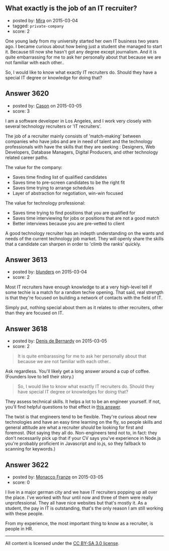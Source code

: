 ## What exactly is the job of an IT recruiter?

- posted by: [Mira](https://stackexchange.com/users/5886524/mira) on 2015-03-04
- tagged: `private-company`
- score: 2

One young lady from my university started her own IT business two years ago. I became curious about how being just a student she managed to start it. Because till now she hasn't got any degree except journalism. And it is quite embarrassing for me to ask her personally about that because we are not familiar with each other.. 

So, I would like to know what exactly IT recruiters do. Should they have a special IT degree or knowledge for doing that?


## Answer 3620

- posted by: [Cason](https://stackexchange.com/users/1232345/cason) on 2015-03-05
- score: 3

I am a software developer in Los Angeles, and I work very closely with several technology recruiters or 'IT recruiters'. 

The job of a recruiter mainly consists of 'match-making' between companies who have jobs and are in need of talent and the technology professionals with have the skills that they are seeking : Designers, Web Developers, Database Managers, Digital Producers, and other technology related career paths.

The value for the company:

 - Saves time finding list of qualified candidates
 - Saves time to pre-screen candidates to be the right fit
 - Saves time trying to arrange schedules
 - Layer of abstraction for negotiation, win-win focused

The value for technology professional:

 - Saves time trying to find positions that you are qualified for
 - Saves time interviewing for jobs or positions that are not a good match
 - Better interviews because you are pre-vetted to client

A good technology recruiter has an indepth understanding on the wants and needs of the current technology job market. They will openly share the skills that a candidate can sharpen in order to 'climb the ranks' quickly.


## Answer 3613

- posted by: [blunders](https://stackexchange.com/users/216182/blunders) on 2015-03-04
- score: 2

Most IT recruiters have enough knowledge to at a very high-level tell if some techie is a match for a random techie opening. That said, real strength is that they're focused on building a network of contacts with the field of IT. 

Simply put, nothing special about them as it relates to other recruiters, other than they are focused on IT.


## Answer 3618

- posted by: [Denis de Bernardy](https://stackexchange.com/users/182468/denis-de-bernardy) on 2015-03-05
- score: 2

> It is quite embarassing for me to ask her personally about that because we are not familiar with each other..

Ask regardless. You'll likely get a long answer around a cup of coffee. (Founders love to tell their story.)

> So, I would like to know what exactly IT recruiters do. Should they have special IT degree or knowledges for doing that?

They assess technical skills. It helps a lot to be an engineer yourself. If not, you'll find helpful questions to that effect in [this answer](https://startups.stackexchange.com/a/3200/1824).

The twist is that engineers tend to be flexible. They're curious about new technologies and have an easy time learning on the fly, so people skills and general attitude are what a recruiter *should* be looking for first and foremost. (Not saying they all do. Non-engineers tend not to, in fact: they don't necessarily pick up that if your CV says you've experience in Node.js you're probably proficient in Javascript and io.js, so they fallback to scanning for keywords.)



## Answer 3622

- posted by: [Monacco Franze](https://stackexchange.com/users/4766136/monacco-franze) on 2015-03-05
- score: 0

I live in a major german city and we have IT recruiters popping up all over the place. I've worked with four until now and three of them were really unprofessional. They all have nice websites but that's mostly it. As a student, the pay in IT is outstanding, that's the only reason I am still working with these people.

From my experience, the most important thing to know as a recruiter, is people in HR.




---

All content is licensed under the [CC BY-SA 3.0 license](https://creativecommons.org/licenses/by-sa/3.0/).
